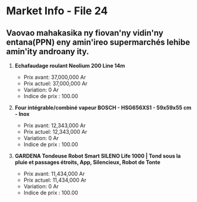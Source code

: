 # Market Info - File 24

## Vaovao mahakasika ny fiovan'ny vidin'ny entana(PPN) eny amin'ireo supermarchés lehibe amin'ity androany ity.

1. **Echafaudage roulant Neolium 200 Line 14m**
   - Prix avant: 37,000,000 Ar
   - Prix actuel: 37,000,000 Ar
   - Variation: 0 Ar
   - Indice de prix : 100.00

2. **Four intégrable/combiné vapeur BOSCH - HSG656XS1 - 59x59x55 cm - Inox**
   - Prix avant: 12,343,000 Ar
   - Prix actuel: 12,343,000 Ar
   - Variation: 0 Ar
   - Indice de prix : 100.00

3. **GARDENA Tondeuse Robot Smart SILENO Life 1000 | Tond sous la pluie et passages étroits, App, Silencieux, Robot de Tonte**
   - Prix avant: 11,434,000 Ar
   - Prix actuel: 11,434,000 Ar
   - Variation: 0 Ar
   - Indice de prix : 100.00


